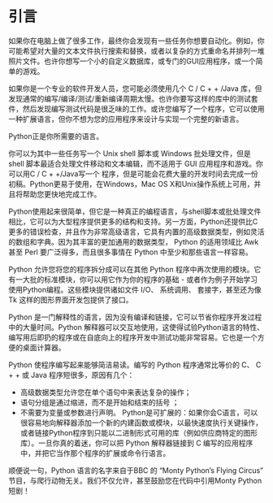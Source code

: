 # 引言

如果你在电脑上做了很多工作，最终你会发现有一些任务你想要自动化。例如，你可能希望对大量的文本文件执行搜索和替换，或者以复杂的方式重命名并排列一堆照片文件。也许你想写一个小的自定义数据库，或专门的GUI应用程序，或一个简单的游戏。

如果你是一个专业的软件开发人员，您可能必须使用几个 C / C + + /Java 库，但发现通常的编写/编译/测试/重新编译周期太慢。也许你要写这样的库中的测试套件，然后发现编写测试代码是很乏味的工作。或许您编写了一个程序，它可以使用一种扩展语言，但你不想为您的应用程序来设计与实现一个完整的新语言。

Python正是你所需要的语言。

你可以为其中一些任务写一个 Unix shell 脚本或 Windows 批处理文件，但是 shell 脚本最适合处理文件移动和文本编辑，而不适用于 GUI 应用程序和游戏。你可以用C / C + +/Java写一个 程序，但是可能会花费大量的开发时间去完成一份初稿。Python更易于使用，在Windows，Mac OS X和Unix操作系统上可用，并且将帮助您更快地完成工作。

Python使用起来很简单，但它是一种真正的编程语言，与shell脚本或批处理文件相比，它可以为大型程序提供更多的结构和支持。另一方面，Python还提供比C更多的错误检查，并且作为非常高级语言，它具有内置的高级数据类型，例如灵活的数组和字典。因为其丰富的更加通用的数据类型， Python 的适用领域比 Awk 甚至 Perl 要广泛得多，而且很多事情在 Python 中至少和那些语言一样容易。

Python 允许您将您的程序拆分成可以在其他 Python 程序中再次使用的模块。它有一大批的标准模块，你可以用它作为你的程序的基础 - 或者作为例子开始学习使用Python编程。这些模块提供诸如文件 I/O、 系统调用、 套接字，甚至还为像 Tk 这样的图形界面开发包提供了接口。

Python 是一门解释性的语言，因为没有编译和链接，它可以节省你程序开发过程中的大量时间。Python 解释器可以交互地使用，这使得试验Python语言的特性、编写用后即扔的程序或在自底向上的程序开发中测试功能非常容易。它也是一个方便的桌面计算器。

Python 使程序编写起来能够简洁易读。编写的 Python 程序通常比等价的 C、 C + + 或 Java 程序短很多，原因有几个：

* 高级数据类型允许您在单个语句中来表达复杂的操作；
* 语句分组是通过缩进，而不是开始和结束的括号 ；
* 不需要为变量或参数进行声明。
Python是可扩展的：如果你会C语言，可以很容易地向解释器添加一个新的内建函数或模块，以最快速度执行关键操作，或者链接Python程序到只能以二进制形式可用的库（例如供应商特定的图形库）。一旦你真的着迷，你可以把 Python 解释器链接到 C 编写的应用程序中，并把它当作那个程序的扩展或命令行语言。

顺便说一句，Python 语言的名字来自于BBC 的 “Monty Python’s Flying Circus” 节目，与爬行动物无关。我们不仅允许，甚至鼓励您在代码中引用Monty Python短剧！